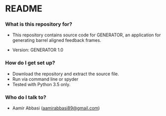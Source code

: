 # README #

### What is this repository for? ###

* This repository contains source code for GENERATOR, an application for generating barrel aligned feedback frames.

* Version: GENERATOR 1.0 

### How do I get set up? ###

* Download the repository and extract the source file. 
* Run via command line or spyder
* Tested with Python 3.5 only. 

### Who do I talk to? ###
* Aamir Abbasi (aamirabbasi89@gmail.com)